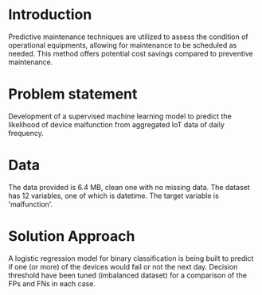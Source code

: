 # Introduction

Predictive maintenance techniques are utilized to assess the condition of operational equipments, allowing for maintenance to be scheduled as needed. This method offers potential cost savings compared to preventive maintenance.

# Problem statement

Development of a supervised machine learning model to predict the likelihood of device malfunction from aggregated IoT data of daily frequency. 


# Data
The data provided is 6.4 MB, clean one with no missing data. The dataset has 12 variables, one of which is datetime. The target variable is 'malfunction'.

# Solution Approach

A logistic regression model for binary classification is being built to predict if one (or more) of the devices would fail or not the next day. Decision threshold have been tuned (imbalanced dataset) for a comparison of the FPs and FNs in each case.


